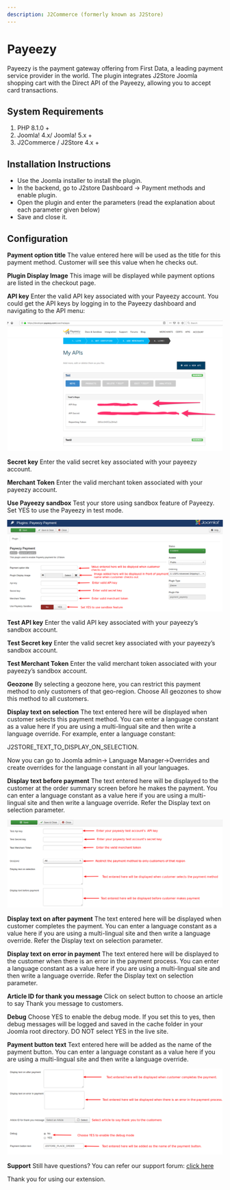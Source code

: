 ```yaml
---
description: J2Commerce (formerly known as J2Store)
---
```


# Payeezy

Payeezy is the payment gateway offering from First Data, a leading payment service provider in the world. The plugin integrates J2Store Joomla shopping cart with the Direct API of the Payeezy, allowing you to accept card transactions.

## System Requirements <a href="#system-requierments" id="system-requierments"></a>

1. PHP 8.1.0 +
2. Joomla! 4.x/ Joomla! 5.x +
3. J2Commerce / J2Store 4.x +

## Installation Instructions <a href="#installation-instructions" id="installation-instructions"></a>

* Use the Joomla installer to install the plugin.
* In the backend, go to J2store Dashboard -> Payment methods and enable plugin.
* Open the plugin and enter the parameters (read the explanation about each parameter given below)
* Save and close it.

## Configuration <a href="#configuration" id="configuration"></a>

**Payment option title** The value entered here will be used as the title for this payment method. Customer will see this value when he checks out.

**Plugin Display Image** This image will be displayed while payment options are listed in the checkout page.

**API key** Enter the valid API key associated with your Payeezy account. You could get the API keys by logging in to the Payeezy dashboard and navigating to the API menu:

![pay](https://raw.githubusercontent.com/j2store/doc-images/master/payment-methods/payeezy/payeezy.png)

**Secret key** Enter the valid secret key associated with your payeezy account.

**Merchant Token** Enter the valid merchant token associated with your payeezy account.

**Use Payeezy sandbox** Test your store using sandbox feature of Payeezy. Set YES to use the Payeezy in test mode.

![payeezypay](https://raw.githubusercontent.com/j2store/doc-images/master/payment-methods/payeezy/payeezy_01.png)

**Test API key** Enter the valid API key associated with your payeezy’s sandbox account.

**Test Secret key** Enter the valid secret key associated with your payeezy’s sandbox account.

**Test Merchant Token** Enter the valid merchant token associated with your payeezy’s sandbox account.

**Geozone** By selecting a geozone here, you can restrict this payment method to only customers of that geo-region. Choose All geozones to show this method to all customers.

**Display text on selection** The text entered here will be displayed when customer selects this payment method. You can enter a language constant as a value here if you are using a multi-lingual site and then write a language override. For example, enter a language constant:

J2STORE\_TEXT\_TO\_DISPLAY\_ON\_SELECTION.

Now you can go to Joomla admin-> Language Manager->Overrides and create overrides for the language constant in all your languages.

**Display text before payment** The text entered here will be displayed to the customer at the order summary screen before he makes the payment. You can enter a language constant as a value here if you are using a multi-lingual site and then write a language override. Refer the Display text on selection parameter.

![payeezyplugin](https://raw.githubusercontent.com/j2store/doc-images/master/payment-methods/payeezy/payeezy_02.png)

**Display text on after payment** The text entered here will be displayed when customer completes the payment. You can enter a language constant as a value here if you are using a multi-lingual site and then write a language override. Refer the Display text on selection parameter.

**Display text on error in payment** The text entered here will be displayed to the customer when there is an error in the payment process. You can enter a language constant as a value here if you are using a multi-lingual site and then write a language override. Refer the Display text on selection parameter.

**Article ID for thank you message** Click on select button to choose an article to say Thank you message to customers.

**Debug** Choose YES to enable the debug mode. If you set this to yes, then debug messages will be logged and saved in the cache folder in your Joomla root directory. DO NOT select YES in the live site.

**Payment button text** Text entered here will be added as the name of the payment button. You can enter a language constant as a value here if you are using a multi-lingual site and then write a language override.

![payeezy3](https://raw.githubusercontent.com/j2store/doc-images/master/payment-methods/payeezy/payeezy_03.png)

**Support** Still have questions? You can refer our support forum: [click here](http://j2store.org/forum/index.html)

Thank you for using our extension.
